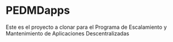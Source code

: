 # PEDMDapps
Este es el proyecto a clonar para el Programa de Escalamiento y Mantenimiento de Aplicaciones Descentralizadas
